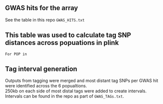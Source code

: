 ## GWAS hits for the array
See the table in this repo ```GWAS_HITS.txt```

## This table was used to calculate tag SNP distances across popuations in plink
```
For POP in 
```

## Tag interval generation
Outputs from tagging were merged and most distant tag SNPs per GWAS hit were identified across the 6 popualtions.  
250kb on each side of most distal tags were added to create intervals.  
Intervals can be found in the repo as part of ```GWAS_TAGs.txt```.  
